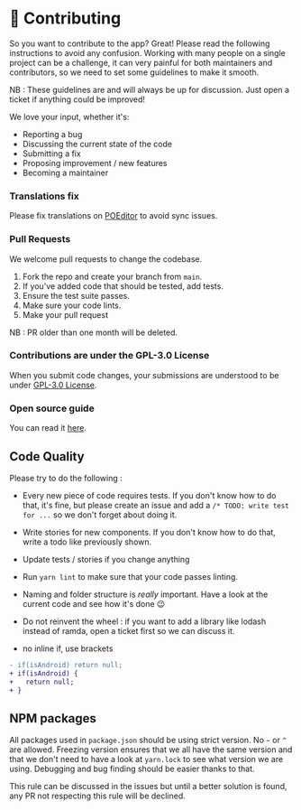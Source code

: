 # 👐 Contributing

So you want to contribute to the app? Great! Please read the following instructions to avoid any confusion. Working with many people on a single project can be a challenge, it can very painful for both maintainers and contributors, so we need to set some guidelines to make it smooth.

NB : These guidelines are and will always be up for discussion. Just open a ticket if anything could be improved!

We love your input, whether it's:

- Reporting a bug
- Discussing the current state of the code
- Submitting a fix
- Proposing improvement / new features
- Becoming a maintainer

### Translations fix

Please fix translations on [POEditor](https://poeditor.com/join/project/0MbginCsWp) to avoid sync issues.

### Pull Requests

We welcome pull requests to change the codebase.

1. Fork the repo and create your branch from `main`.
2. If you've added code that should be tested, add tests.
3. Ensure the test suite passes.
4. Make sure your code lints.
5. Make your pull request

NB : PR older than one month will be deleted.

### Contributions are under the GPL-3.0 License

When you submit code changes, your submissions are understood to be under [GPL-3.0 License](https://github.com/NotMyFaultEarth/nmf-app/blob/main/LICENSE).

### Open source guide

You can read it [here](https://opensource.guide/).

## Code Quality

Please try to do the following :

- Every new piece of code requires tests. If you don't know how to do that, it's fine, but please create an issue and add a `/* TODO: write test for ...` so we don't forget about doing it.
- Write stories for new components. If you don't know how to do that, write a todo like previously shown.
- Update tests / stories if you change anything
- Run `yarn lint` to make sure that your code passes linting.
- Naming and folder structure is _really_ important. Have a look at the current code and see how it's done 😉
- Do not reinvent the wheel : if you want to add a library like lodash instead of ramda, open a ticket first so we can discuss it.

- no inline if, use brackets

```diff
- if(isAndroid) return null;
+ if(isAndroid) {
+   return null;
+ }
```

## NPM packages

All packages used in `package.json` should be using strict version. No `~` or `^` are allowed. Freezing version ensures that we all have the same version and that we don't need to have a look at `yarn.lock` to see what version we are using. Debugging and bug finding should be easier thanks to that.

This rule can be discussed in the issues but until a better solution is found, any PR not respecting this rule will be declined.
